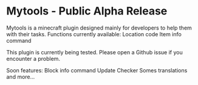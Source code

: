 # Mytools - Public Alpha Release
Mytools is a minecraft plugin designed mainly for developers to help them with their tasks.
Functions currently available:
Location code
Item info command

This plugin is currently being tested. Please open a Github issue if you encounter a problem.


Soon features:
Block info command
Update Checker
Somes translations
and more...
